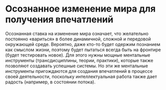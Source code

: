 # Осознанное изменение мира для получения впечатлений

Осознанная ставка на изменение мира означает, что желательно постоянно «вариться» в более динамичной, сложной и передовой окружающей среде. Вероятно, даже кто-то будет одержим познанием как смыслом жизни, поэтому будет пытаться всегда быть на фронтире (будет тестировать новое). Для этого нужны мощные ментальные инструменты (трансдисциплины, теории, практики), которые также позволяют создавать успешные системы. Но эти же ментальные инструменты пригождаются для создания впечатлений в процессе своей деятельности, поскольку интеллектуальная работа также дает радость (например, в состоянии потока).
